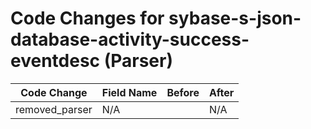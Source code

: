 # Code Changes for sybase-s-json-database-activity-success-eventdesc (Parser)

| Code Change | Field Name | Before | After |
|-------------|------------|--------|-------|
| removed_parser | N/A |  | N/A |